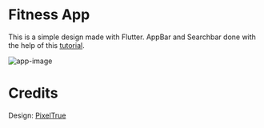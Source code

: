 # Fitness App
This is a simple design made with Flutter. AppBar and Searchbar done with the help of this [tutorial](https://www.youtube.com/watch?v=D4nhaszNW4o).

![app-image](https://github.com/user-attachments/assets/d6f4797d-cd51-47e6-a896-1688adcce9d7)

# Credits
Design: [PixelTrue](https://www.pixeltrue.com/free-ui-kits/fitness-app-ui-kit)
